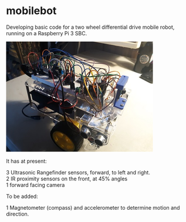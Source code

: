 # mobilebot

Developing basic code for a two wheel differential drive mobile robot, running on a Raspberry Pi 3 SBC. 

![Screenshot](mobilebot.jpg)

It has at present:

3 Ultrasonic Rangefinder sensors, forward, to left and right.  
2 IR proximity sensors on the front, at 45% angles  
1 forward facing camera  

To be added:

1 Magnetometer (compass) and accelerometer to determine motion and direction.  

